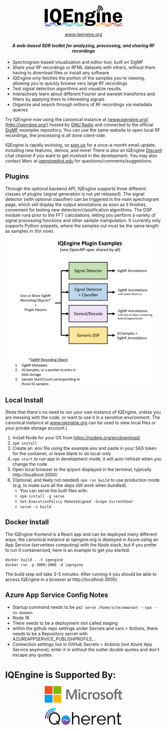 <p align="center">
  <img width=250 src="client/public/IQEngine_Black.svg" />
</p>

_<p align="center"><a href="https://www.iqengine.org">www.iqengine.org</a></p>_

<h4 style="text-align: center;"><i>A web-based SDR toolkit for analyzing, processing, and sharing RF recordings</i></h4>

* Spectrogram-based visualization and editor tool, built on SigMF
* Share your RF recordings or RFML datasets with others, without them having to download files or install any software
* IQEngine only fetches the portion of the samples you're viewing, allowing you to quickly browse very large RF recordings
* Test signal detection algorithms and visualize results
* Interactively learn about different Fourier and wavelet transforms and filters by applying them to interesting signals
* Organize and search through millions of RF recordings via metadata queries

Try IQEngine now using the canonical instance at [www.iqengine.org](http://iqengine.org/) hosted by [GNU Radio](https://www.gnuradio.org/) and connected to the official [SigMF](https://github.com/gnuradio/SigMF) examples repository.  You can use the same website to open local RF recordings, the processing is all done client-side.

IQEngine is rapidly evolving, so [sign up](https://dashboard.mailerlite.com/forms/299501/77960409531811734/share) for a once-a-month email update, including new features, demos, and more!  There is also an IQEngine [Discord](https://discord.gg/k7C8kp3b76) chat channel if you want to get involved in the development.  You may also contact Marc at iqengine@vt.edu for questions/comments/suggestions.

## Plugins

Through the optional backend API, IQEngine supports three different classes of plugins (signal generation is not yet released).  The signal detector (with optional classifier) can be triggered in the main spectrogram page, which will display the output annotations as soon as it finishes, convenient for testing new detection/classification algorithms.  The DSP module runs prior to the FFT calculations, letting you perform a variety of signal processing functions and other sample manipulation.  It currently only supports Python snippets, where the samples out must be the same length as samples in (for now).

<p align="center">
  <img width=450 src="client/public/plugins_concept.png" />
</p>

## Local Install

(Note that there's no need to run your own instance of IQEngine, unless you are messing with the code, or want to use it in a sensitive environment.  The canonical instance at www.iqengine.org can be used to view local files or your private storage account.)

1. Install Node for your OS from https://nodejs.org/en/download/
2. `npm install`
3. Create an .env file using the example.env and paste in your SAS token for the container, or leave blank to do local-only
4. `npm start` to run app in development mode, it will auto-refresh when you change the code
5. Open local browser to the ip/port displayed in the terminal, typically http://localhost:3000/
6. (Optional, and likely not needed) `npm run build` to use production mode (e.g. to make sure all the deps still work when bundled).
    - You can serve the built files with:
    - `npm install -g serve`
    - `Set-ExecutionPolicy RemoteSigned -Scope CurrentUser`
    - `serve -s build`

## Docker Install

The IQEngine frontend is a React app and can be deployed many different ways, the canonical instance at iqengine.org is deployed in Azure using an App Service (serverless computing) with the Node stack, but if you prefer to run it containerized, here is an example to get you started:

```
docker build . -t iqengine
docker run -p 3000:3000 -d iqengine
```

The build step will take 3-5 minutes.  After running it you should be able to access IQEngine in a browser at http://localhost:3000/.

## Azure App Service Config Notes

* Startup command needs to be `pm2 serve /home/site/wwwroot --spa --no-daemon`
* Node 16
* There needs to be a deployment slot called staging
* within the github repo settings under Secrets and vars > Actions, there needs to be a Repository secret with AZUREAPPSERVICE_PUBLISHPROFILE...
* Connection settings live in GitHub Secrets > Actions (not Azure App Service anymore), enter it in without the outter double quotes and don't escape any quotes.

<p align="center"><h1>IQEngine is Supported By:</h1></p>

<p align="center"><img width=250 src="client/public/microsoft-logo.svg" /></p>

<p align="center"><a href="https://www.qoherent.ai/"><img width=250 src="client/public/clogo-black.png" /></a></p>
